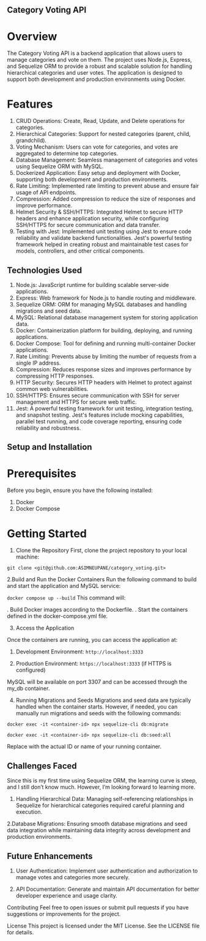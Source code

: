 ## Category Voting API
# Overview
The Category Voting API is a backend application that allows users to manage categories and vote on them. The project uses Node.js, Express, and Sequelize ORM to provide a robust and scalable solution for handling hierarchical categories and user votes. The application is designed to support both development and production environments using Docker.

# Features
1. CRUD Operations: Create, Read, Update, and Delete operations for categories.
2. Hierarchical Categories: Support for nested categories (parent, child, grandchild).
3. Voting Mechanism: Users can vote for categories, and votes are aggregated to determine top categories.
4. Database Management: Seamless management of categories and votes using Sequelize ORM with MySQL.
5. Dockerized Application: Easy setup and deployment with Docker, supporting both development and production environments.
6. Rate Limiting: Implemented rate limiting to prevent abuse and ensure fair usage of API endpoints.
7. Compression: Added compression to reduce the size of responses and improve performance.
8. Helmet Security & SSH/HTTPS: Integrated Helmet to secure HTTP headers and enhance application security, while configuring SSH/HTTPS for secure communication and data transfer.
9. Testing with Jest: Implemented unit testing using Jest to ensure code reliability and validate backend functionalities. Jest's powerful testing framework helped in creating robust and maintainable test cases for models, controllers, and other critical components.

## Technologies Used
1. Node.js: JavaScript runtime for building scalable server-side applications.
2. Express: Web framework for Node.js to handle routing and middleware.
3. Sequelize ORM: ORM for managing MySQL databases and handling migrations and seed data.
4. MySQL: Relational database management system for storing application data.
5. Docker: Containerization platform for building, deploying, and running applications.
6. Docker Compose: Tool for defining and running multi-container Docker applications.
7. Rate Limiting: Prevents abuse by limiting the number of requests from a single IP address.
8. Compression: Reduces response sizes and improves performance by compressing HTTP responses.
9. HTTP Security: Secures HTTP headers with Helmet to protect against common web vulnerabilities.
10. SSH/HTTPS: Ensures secure communication with SSH for server management and HTTPS for secure web traffic.
11. Jest: A powerful testing framework for unit testing, integration testing, and snapshot testing. Jest's features include mocking capabilities, parallel test running, and code coverage reporting, ensuring code reliability and robustness.

## Setup and Installation
# Prerequisites

Before you begin, ensure you have the following installed:

1. Docker
2. Docker Compose

# Getting Started

1. Clone the Repository
First, clone the project repository to your local machine:

``git clone <git@github.com:ASIMNEUPANE/category_voting.git>``

2.Build and Run the Docker Containers
Run the following command to build and start the application and MySQL service:

``docker compose up --build``
This command will:

. Build Docker images according to the Dockerfile.
. Start the containers defined in the docker-compose.yml file.

3. Access the Application

Once the containers are running, you can access the application at:

1. Development Environment: ``http://localhost:3333``

2. Production Environment: ``https://localhost:3333`` (if HTTPS is configured)

MySQL will be available on port 3307 and can be accessed through the my_db container.

4. Running Migrations and Seeds 
Migrations and seed data are typically handled when the container starts. However, if needed, you can manually run migrations and seeds with the following commands:

``docker exec -it <container-id> npx sequelize-cli db:migrate``

``docker exec -it <container-id> npx sequelize-cli db:seed:all``

Replace <container-id> with the actual ID or name of your running container.

## Challenges Faced

Since this is my first time using Sequelize ORM, the learning curve is steep, and I still don’t know much. However, I’m looking forward to learning more.

1. Handling Hierarchical Data: Managing self-referencing relationships in Sequelize for hierarchical categories required careful planning and execution.

2.Database Migrations: Ensuring smooth database migrations and seed data integration while maintaining data integrity across development and production environments.

## Future Enhancements
1. User Authentication: Implement user authentication and authorization to manage votes and categories more securely.

2. API Documentation: Generate and maintain API documentation for better developer experience and usage clarity.

Contributing
Feel free to open issues or submit pull requests if you have suggestions or improvements for the project.

License
This project is licensed under the MIT License. See the LICENSE file for details.

